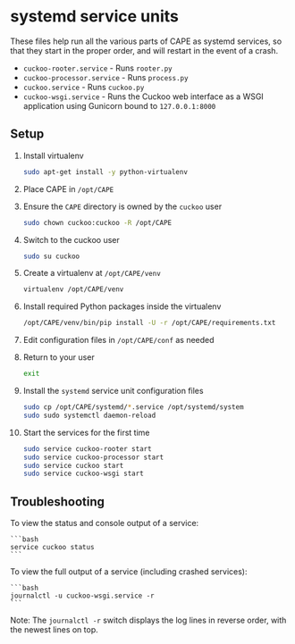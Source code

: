 # systemd service units

These files help run all the various parts of CAPE as systemd services, so that they start in the proper order, and will restart in the event of a crash.

- `cuckoo-rooter.service` - Runs `rooter.py`
- `cuckoo-processor.service` - Runs `process.py`
- `cuckoo.service` - Runs `cuckoo.py`
- `cuckoo-wsgi.service` - Runs the Cuckoo web interface as a WSGI application using Gunicorn bound to `127.0.0.1:8000`

## Setup

1. Install virtualenv

   ```bash
   sudo apt-get install -y python-virtualenv
   ```

2. Place CAPE in `/opt/CAPE`
3. Ensure the `CAPE` directory is owned by the `cuckoo` user

    ```bash
    sudo chown cuckoo:cuckoo -R /opt/CAPE
    ```

4. Switch to the cuckoo user

    ```bash
    sudo su cuckoo
    ```

5. Create a virtualenv at `/opt/CAPE/venv`

    ```bash
    virtualenv /opt/CAPE/venv
    ```

6. Install required Python packages inside the virtualenv

    ```bash
    /opt/CAPE/venv/bin/pip install -U -r /opt/CAPE/requirements.txt
    ```

7. Edit configuration files in `/opt/CAPE/conf` as needed
8. Return to your user

    ```bash
    exit
    ```

9. Install the `systemd` service unit configuration files

    ```bash
    sudo cp /opt/CAPE/systemd/*.service /opt/systemd/system
    sudo sudo systemctl daemon-reload
    ```

10. Start the services for the first time

    ```bash
    sudo service cuckoo-rooter start
    sudo service cuckoo-processor start
    sudo service cuckoo start
    sudo service cuckoo-wsgi start
    ```

## Troubleshooting

To view the status and console output of a service:

    ```bash
    service cuckoo status
    ```

To view the full output of a service (including crashed services):

    ```bash
    journalctl -u cuckoo-wsgi.service -r
    ```

Note: The `journalctl -r` switch displays the log lines in reverse order, with the newest lines on top.